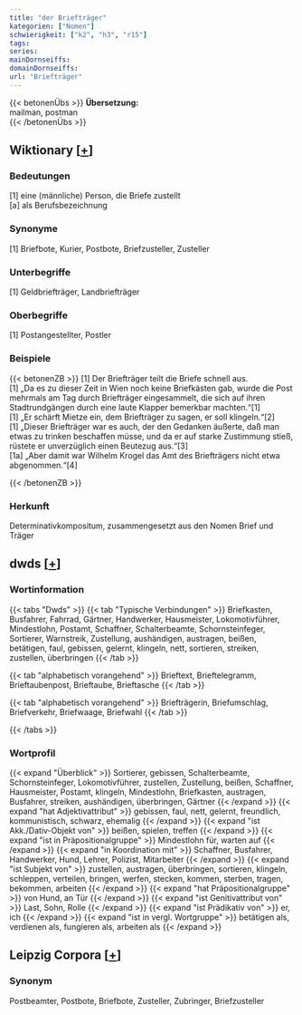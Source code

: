 ```yaml
---
title: "der Briefträger"
kategorien: ["Nomen"]
schwierigkeit: ["k2", "h3", "r15"]
tags:
series:
mainDornseiffs:
domainDornseiffs:
url: "Briefträger"
---
```


{{< betonenÜbs >}}
**Übersetzung:**  
mailman, postman  
{{< /betonenÜbs >}}

## Wiktionary [[+](https://de.wiktionary.org/wiki/Briefträger)]

### Bedeutungen
[1] eine (männliche) Person, die Briefe zustellt  
[a] als Berufsbezeichnung  

### Synonyme
[1] Briefbote, Kurier, Postbote, Briefzusteller, Zusteller  

### Unterbegriffe
[1] Geldbriefträger, Landbriefträger  

### Oberbegriffe
[1] Postangestellter, Postler  

### Beispiele
{{< betonenZB >}}
[1] Der Briefträger teilt die Briefe schnell aus.  
[1] „Da es zu dieser Zeit in Wien noch keine Briefkästen gab, wurde die Post mehrmals am Tag durch Briefträger eingesammelt, die sich auf ihren Stadtrundgängen durch eine laute Klapper bemerkbar machten.“[1]  
[1] „Er schärft Mietze ein, dem Briefträger zu sagen, er soll klingeln.“[2]  
[1] „Dieser Briefträger war es auch, der den Gedanken äußerte, daß man etwas zu trinken beschaffen müsse, und da er auf starke Zustimmung stieß, rüstete er unverzüglich einen Beutezug aus.“[3]  
[1a] „Aber damit war Wilhelm Krogel das Amt des Briefträgers nicht etwa abgenommen.“[4]  

{{< /betonenZB >}}
### Herkunft
Determinativkompositum, zusammengesetzt aus den Nomen Brief und Träger  



## dwds [[+](https://www.dwds.de/wb/Briefträger)]

### Wortinformation
{{< tabs "Dwds" >}}
{{< tab "Typische Verbindungen" >}}
Briefkasten, Busfahrer, Fahrrad, Gärtner, Handwerker, Hausmeister, Lokomotivführer, Mindestlohn, Postamt, Schaffner, Schalterbeamte, Schornsteinfeger, Sortierer, Warnstreik, Zustellung, aushändigen, austragen, beißen, betätigen, faul, gebissen, gelernt, klingeln, nett, sortieren, streiken, zustellen, überbringen
{{< /tab >}}

{{< tab "alphabetisch vorangehend" >}}
Brieftext, Brieftelegramm, Brieftaubenpost, Brieftaube, Brieftasche
{{< /tab >}}

{{< tab "alphabetisch vorangehend" >}}
Briefträgerin, Briefumschlag, Briefverkehr, Briefwaage, Briefwahl
{{< /tab >}}

{{< /tabs >}}

### Wortprofil
{{< expand "Überblick" >}} Sortierer, gebissen, Schalterbeamte, Schornsteinfeger, Lokomotivführer, zustellen, Zustellung, beißen, Schaffner, Hausmeister, Postamt, klingeln, Mindestlohn, Briefkasten, austragen, Busfahrer, streiken, aushändigen, überbringen, Gärtner {{< /expand >}}
{{< expand "hat Adjektivattribut" >}} gebissen, faul, nett, gelernt, freundlich, kommunistisch, schwarz, ehemalig {{< /expand >}}
{{< expand "ist Akk./Dativ-Objekt von" >}} beißen, spielen, treffen {{< /expand >}}
{{< expand "ist in Präpositionalgruppe" >}} Mindestlohn für, warten auf {{< /expand >}}
{{< expand "in Koordination mit" >}} Schaffner, Busfahrer, Handwerker, Hund, Lehrer, Polizist, Mitarbeiter {{< /expand >}}
{{< expand "ist Subjekt von" >}} zustellen, austragen, überbringen, sortieren, klingeln, schleppen, verteilen, bringen, werfen, stecken, kommen, sterben, tragen, bekommen, arbeiten {{< /expand >}}
{{< expand "hat Präpositionalgruppe" >}} von Hund, an Tür {{< /expand >}}
{{< expand "ist Genitivattribut von" >}} Last, Sohn, Rolle {{< /expand >}}
{{< expand "ist Prädikativ von" >}} er, ich {{< /expand >}}
{{< expand "ist in vergl. Wortgruppe" >}} betätigen als, verdienen als, fungieren als, arbeiten als {{< /expand >}}

## Leipzig Corpora [[+](https://corpora.uni-leipzig.de/en/res?word=Briefträger&corpusId=deu_newscrawl-public_2018)]


### Synonym
Postbeamter, Postbote, Briefbote, Zusteller, Zubringer, Briefzusteller

